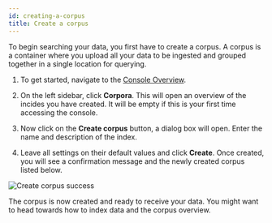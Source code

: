 ```yaml
---
id: creating-a-corpus
title: Create a corpus
---
```


To begin searching your data, you first have to create a corpus. A corpus 
is a container where you upload all your data to be ingested and grouped 
together in a single location for querying.

1.  To get started, navigate to the [Console Overview](https://console.vectara.com/overview).

2. On the left sidebar, click **Corpora**. This 
   will open an overview of the incides you have created. It will be empty 
   if this is your first time accessing the console.

3.  Now click on the **Create corpus** button, a dialog box will open. Enter the
    name and description of the index.

4.  Leave all settings on their default values and click **Create**. Once created,
    you will see a confirmation message and the newly created corpus listed
    below.

  ![Create corpus success](/img/create_corpus_success.png)

The corpus is now created and ready to receive your data. You might want to head
towards how to index data and the corpus overview.
